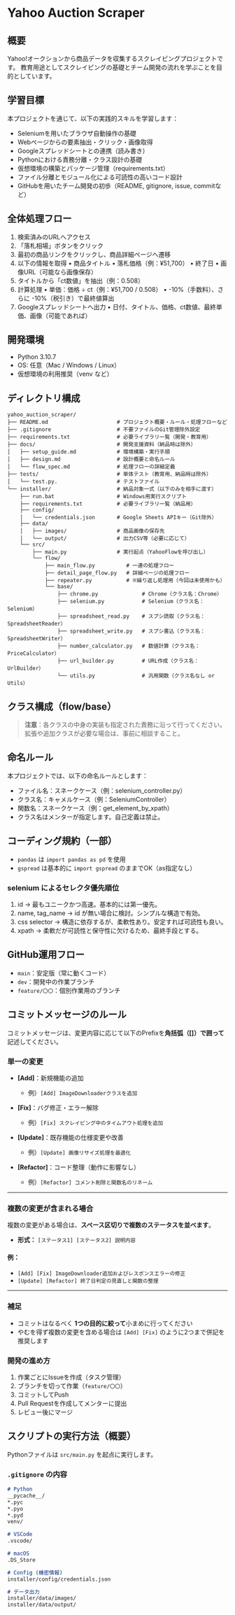 # Yahoo Auction Scraper


## 概要
Yahoo!オークションから商品データを収集するスクレイピングプロジェクトです。
教育用途としてスクレイピングの基礎とチーム開発の流れを学ぶことを目的としています。


## 学習目標
本プロジェクトを通じて、以下の実践的スキルを学習します：

- Seleniumを用いたブラウザ自動操作の基礎
- Webページからの要素抽出・クリック・画像取得
- Googleスプレッドシートとの連携（読み書き）
- Pythonにおける責務分離・クラス設計の基礎
- 仮想環境の構築とパッケージ管理（requirements.txt）
- ファイル分離とモジュール化による可読性の高いコード設計
- GitHubを用いたチーム開発の初歩（README, gitignore, issue, commitなど）


## 全体処理フロー
1.	検索済みのURLへアクセス
2.	「落札相場」ボタンをクリック
3.	最初の商品リンクをクリックし、商品詳細ページへ遷移
4.	以下の情報を取得
    •	商品タイトル
    •	落札価格（例：¥51,700）
    •	終了日
    •	画像URL（可能なら画像保存）
5.	タイトルから「ct数値」を抽出（例：0.508）
6.	計算処理
    •	単価：価格 ÷ ct（例：¥51,700 / 0.508）
    •	-10%（手数料）、さらに -10%（税引き）で最終値算出
7.	Googleスプレッドシートへ出力
    •	日付、タイトル、価格、ct数値、最終単価、画像（可能であれば）


## 開発環境
- Python 3.10.7
- OS: 任意（Mac / Windows / Linux）
- 仮想環境の利用推奨（venv など）


## ディレクトリ構成
```
yahoo_auction_scraper/
├── README.md                      # プロジェクト概要・ルール・処理フローなど
├── .gitignore                     # 不要ファイルのGit管理除外設定
├── requirements.txt               # 必要ライブラリ一覧（開発・教育用）
├── docs/                          # 開発支援資料（納品時は除外）
│   ├── setup_guide.md             # 環境構築・実行手順
│   ├── design.md                  # 設計概要と命名ルール
│   └── flow_spec.md               # 処理フローの詳細定義
├── tests/                         # 単体テスト（教育用、納品時は除外）
│   └── test.py.                   # テストファイル
└── installer/                     # 納品対象一式（以下のみを相手に渡す）
    ├── run.bat                    # Windows用実行スクリプト
    ├── requirements.txt           # 必要ライブラリ一覧（納品用）
    ├── config/
    │   └── credentials.json       # Google Sheets APIキー（Git除外）
    ├── data/
    │   ├── images/                # 商品画像の保存先
    │   └── output/                # 出力CSV等（必要に応じて）
    └── src/
        ├── main.py                # 実行起点（YahooFlowを呼び出し）
        └── flow/
            ├── main_flow.py          # 一連の処理フロー
            ├── detail_page_flow.py   # 詳細ページの処理フロー
            ├── repeater.py           # ※繰り返し処理用（今回は未使用かも）
            └── base/
                ├── chrome.py              # Chrome（クラス名：Chrome）
                ├── selenium.py            # Selenium（クラス名：Selenium）
                ├── spreadsheet_read.py    # スプシ読取（クラス名：SpreadsheetReader）
                ├── spreadsheet_write.py   # スプシ書込（クラス名：SpreadsheetWriter）
                ├── number_calculator.py   # 数値計算（クラス名：PriceCalculator）
                ├── url_builder.py         # URL作成（クラス名：UrlBuilder）
                └── utils.py               # 汎用関数（クラス名なし or Utils）
```

## クラス構成（flow/base）
<!-- TODO 後でまとめる -->

> **注意**：各クラスの中身の実装も指定された責務に沿って行ってください。
> 拡張や追加クラスが必要な場合は、事前に相談すること。


## 命名ルール

本プロジェクトでは、以下の命名ルールとします：

- ファイル名：スネークケース（例：selenium_controller.py）
- クラス名：キャメルケース（例：SeleniumController）
- 関数名：スネークケース（例：get_element_by_xpath）
- クラス名はメンターが指定します。自己定義は禁止。


## コーディング規約（一部）

- `pandas` は `import pandas as pd` を使用
- `gspread` は基本的に `import gspread` のままでOK（as指定なし）



### selenium によるセレクタ優先順位
1.	id  → 最もユニークかつ高速。基本的には第一優先。
2.	name, tag_name → id が無い場合に検討。シンプルな構造で有効。
3.	css selector → 構造に依存するが、柔軟性あり。安定すれば可読性も良い。
4.	xpath → 柔軟だが可読性と保守性に欠けるため、最終手段とする。


## GitHub運用フロー
- `main`：安定版（常に動くコード）
- `dev`：開発中の作業ブランチ
- `feature/〇〇`：個別作業用のブランチ


## コミットメッセージのルール

コミットメッセージは、変更内容に応じて以下のPrefixを**角括弧（[]）で囲って**記述してください。

###  単一の変更

- **[Add]**：新規機能の追加
  - 例）`[Add] ImageDownloaderクラスを追加`

- **[Fix]**：バグ修正・エラー解除
  - 例）`[Fix] スクレイピング中のタイムアウト処理を追加`

- **[Update]**：既存機能の仕様変更や改善
  - 例）`[Update] 画像リサイズ処理を最適化`

- **[Refactor]**：コード整理（動作に影響なし）
  - 例）`[Refactor] コメント削除と関数名のリネーム`

---

###  複数の変更が含まれる場合

複数の変更がある場合は、**スペース区切りで複数のステータスを並べます**。

- **形式：** `[ステータス1] [ステータス2] 説明内容`

#### 例：

- `[Add] [Fix] ImageDownloader追加およびレスポンスエラーの修正`
- `[Update] [Refactor] 終了日判定の見直しと関数の整理`

---

### 補足

- コミットはなるべく **1つの目的に絞って**小まめに行ってください
- やむを得ず複数の変更を含める場合は `[Add] [Fix]` のように2つまで併記を推奨します




### 開発の進め方
1. 作業ごとにIssueを作成（タスク管理）
2. ブランチを切って作業（`feature/〇〇`）
3. コミットしてPush
4. Pull Requestを作成してメンターに提出
5. レビュー後にマージ


## スクリプトの実行方法（概要）
Pythonファイルは `src/main.py` を起点に実行します。



### `.gitignore` の内容
```markdown
# Python
__pycache__/
*.pyc
*.pyo
*.pyd
venv/

# VSCode
.vscode/

# macOS
.DS_Store

# Config (機密情報)
installer/config/credentials.json

# データ出力
installer/data/images/
installer/data/output/
